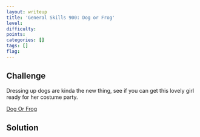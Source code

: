 ```yaml
---
layout: writeup
title: 'General Skills 900: Dog or Frog'
level: 
difficulty: 
points: 
categories: []
tags: []
flag: 
---
```

## Challenge

Dressing up dogs are kinda the new thing, see if you can get this lovely
girl ready for her costume party.

[Dog Or Frog][1]

## Solution



[1]: http://2018shell1.picoctf.com:18466/
